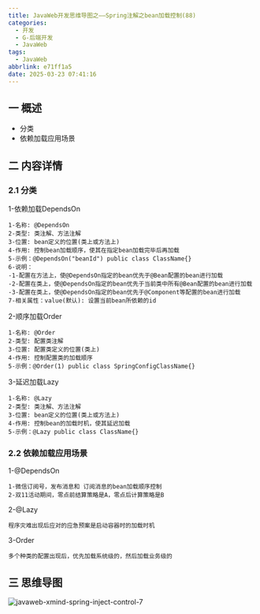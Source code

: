 ```yaml
---
title: JavaWeb开发思维导图之——Spring注解之bean加载控制(88)
categories:
  - 开发
  - G-后端开发
  - JavaWeb
tags:
  - JavaWeb
abbrlink: e71ff1a5
date: 2025-03-23 07:41:16
---
```

## 一 概述

* 分类
* 依赖加载应用场景

<!--more-->

## 二 内容详情

### 2.1 分类

1-依赖加载DependsOn

```
1-名称: @DependsOn
2-类型: 类注解、方法注解
3-位置: bean定义的位置(类上或方法上)
4-作用: 控制bean加载顺序，使其在指定bean加载完毕后再加载
5-示例：@DependsOn("beanId") public class ClassName{}
6-说明：
-1-配置在方法上，使@DependsOn指定的bean优先于@Bean配置的bean进行加载
-2-配置在类上，使@DependsOn指定的bean优先于当前类中所有@Bean配置的bean进行加载
-3-配置在类上，使@DependsOn指定的bean优先于@Component等配置的bean进行加载
7-相关属性：value(默认): 设置当前bean所依赖的id
```

2-顺序加载Order

```
1-名称: @Order
2-类型: 配置类注解
3-位置: 配置类定义的位置(类上)
4-作用: 控制配置类的加载顺序
5-示例：@Order(1) public class SpringConfigClassName{}
```

3-延迟加载Lazy

```
1-名称: @Lazy
2-类型: 类注解、方法注解
3-位置: bean定义的位置(类上或方法上)
4-作用: 控制bean的加载时机，使其延迟加载
5-示例：@Lazy public class ClassName{}
```

### 2.2 依赖加载应用场景

1-@DependsOn

```
1-微信订阅号，发布消息和 订阅消息的bean加载顺序控制
2-双11活动期间，零点前结算策略是A，零点后计算策略是B
```

2-@Lazy

```
程序灾难出现后应对的应急预案是启动容器时的加载时机
```

3-Order

```
多个种类的配置出现后，优先加载系统级的，然后加载业务级的
```


## 三 思维导图

![javaweb-xmind-spring-inject-control-7][1]



[1]:https://cdn.jsdelivr.net/gh/PGzxc/CDN/blog-java/javaweb-xmind-spring-inject-control-7.png